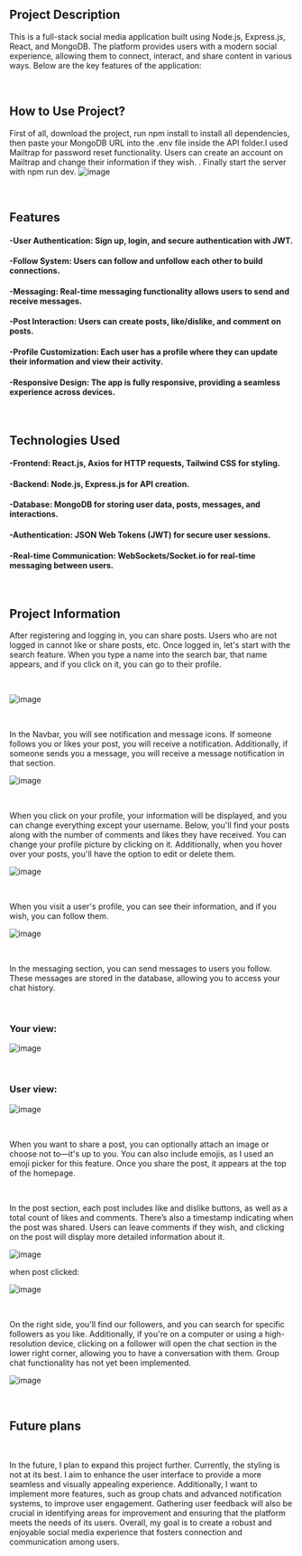 ## Project Description

This is a full-stack social media application built using Node.js, Express.js, React, and MongoDB. The platform provides users with a modern social experience, allowing them to connect, interact, and share content in various ways. Below are the key features of the application:

<br>

## How to Use Project?

First of all, download the project, run npm install to install all dependencies, then paste your MongoDB URL into the .env file inside the API folder.I used Mailtrap for password reset functionality. Users can create an account on Mailtrap and change their information if they wish. . Finally start the server with npm run dev.
![image](https://github.com/user-attachments/assets/d13744bd-8c80-457a-ac18-a50b97b723b4)



<br>

## Features
#### -User Authentication: Sign up, login, and secure authentication with JWT.
#### -Follow System: Users can follow and unfollow each other to build connections.
#### -Messaging: Real-time messaging functionality allows users to send and receive messages.
#### -Post Interaction: Users can create posts, like/dislike, and comment on posts.
#### -Profile Customization: Each user has a profile where they can update their information and view their activity.
#### -Responsive Design: The app is fully responsive, providing a seamless experience across devices.



<br>


## Technologies Used
#### -Frontend: React.js, Axios for HTTP requests, Tailwind CSS for styling.
#### -Backend: Node.js, Express.js for API creation.
#### -Database: MongoDB for storing user data, posts, messages, and interactions.
#### -Authentication: JSON Web Tokens (JWT) for secure user sessions.
#### -Real-time Communication: WebSockets/Socket.io for real-time messaging between users.



<br>

## Project Information

After registering and logging in, you can share posts. Users who are not logged in cannot like or share posts, etc. Once logged in, let's start with the search feature. When you type a name into the search bar, that name appears, and if you click on it, you can go to their profile.

<br>

![image](https://github.com/user-attachments/assets/25c79ebe-007c-47fa-a8fc-d423aa2ac850)


<br>

In the Navbar, you will see notification and message icons. If someone follows you or likes your post, you will receive a notification. Additionally, if someone sends you a message, you will receive a message notification in that section.

![image](https://github.com/user-attachments/assets/85b8bde5-1da3-4503-83e5-91d2bb59c190)

<br>

When you click on your profile, your information will be displayed, and you can change everything except your username. Below, you'll find your posts along with the number of comments and likes they have received. You can change your profile picture by clicking on it. Additionally, when you hover over your posts, you'll have the option to edit or delete them.

![image](https://github.com/user-attachments/assets/87ed77d9-c16f-44ef-943e-7b74757a4d2a)

<br>

When you visit a user's profile, you can see their information, and if you wish, you can follow them.

![image](https://github.com/user-attachments/assets/a39c8ee8-2f25-445d-b13e-4852eece0e04)

<br>

In the messaging section, you can send messages to users you follow. These messages are stored in the database, allowing you to access your chat history.

<br>

### Your view:

![image](https://github.com/user-attachments/assets/75d7b07c-49e3-465a-bff3-2c36ddfe3a4f)

<br>

### User view:

![image](https://github.com/user-attachments/assets/d446f754-d2b2-40a9-9875-f72f55f40fc2)

<br>

When you want to share a post, you can optionally attach an image or choose not to—it's up to you. You can also include emojis, as I used an emoji picker for this feature. Once you share the post, it appears at the top of the homepage.

<br>

In the post section, each post includes like and dislike buttons, as well as a total count of likes and comments. There’s also a timestamp indicating when the post was shared. Users can leave comments if they wish, and clicking on the post will display more detailed information about it.

![image](https://github.com/user-attachments/assets/005aecb4-6878-41ca-9eef-b654d19c8fd6)



when post clicked:

![image](https://github.com/user-attachments/assets/c46fc176-3889-42e9-a4e0-0d9dd61bc8f1)



<br>


On the right side, you'll find our followers, and you can search for specific followers as you like. Additionally, if you're on a computer or using a high-resolution device, clicking on a follower will open the chat section in the lower right corner, allowing you to have a conversation with them. Group chat functionality has not yet been implemented.


![image](https://github.com/user-attachments/assets/61b89562-6240-4725-8b25-a7bdea2b9470)

<br>


## Future plans

<br>

In the future, I plan to expand this project further. Currently, the styling is not at its best. I aim to enhance the user interface to provide a more seamless and visually appealing experience. Additionally, I want to implement more features, such as group chats and advanced notification systems, to improve user engagement. Gathering user feedback will also be crucial in identifying areas for improvement and ensuring that the platform meets the needs of its users. Overall, my goal is to create a robust and enjoyable social media experience that fosters connection and communication among users.
